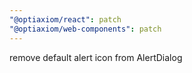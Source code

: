 ```yaml
---
"@optiaxiom/react": patch
"@optiaxiom/web-components": patch
---
```


remove default alert icon from AlertDialog

